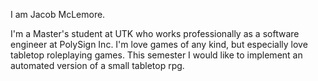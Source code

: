 I am Jacob McLemore.

I'm a Master's student at UTK who works professionally as a software engineer at PolySign Inc.
I'm love games of any kind, but especially love tabletop roleplaying games.
This semester I would like to implement an automated version of a small tabletop rpg.

